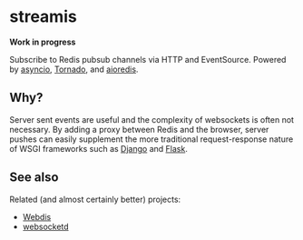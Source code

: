 # streamis

**Work in progress**

Subscribe to Redis pubsub channels via HTTP and EventSource. Powered by
[asyncio][], [Tornado][], and [aioredis][].

[asyncio]: https://docs.python.org/3/library/asyncio.html
[Tornado]: http://www.tornadoweb.org/en/stable/
[aioredis]: http://aioredis.readthedocs.io/en/latest/

## Why?

Server sent events are useful and the complexity of websockets is often
not necessary. By adding a proxy between Redis and the browser, server
pushes can easily supplement the more traditional request-response
nature of WSGI frameworks such as [Django][] and [Flask][].

[Django]: https://www.djangoproject.com/
[Flask]: http://flask.pocoo.org/

## See also

Related (and almost certainly better) projects:

* [Webdis](http://webd.is/)
* [websocketd](http://websocketd.com/)
